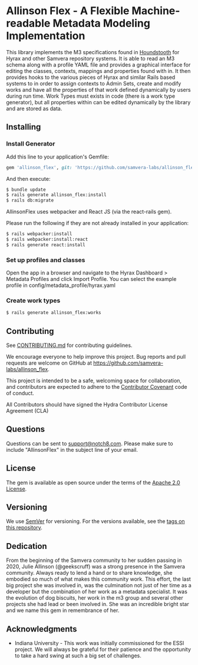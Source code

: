 # Allinson Flex - A Flexible Machine-readable Metadata Modeling Implementation

This library implements the M3 specifications found in [Houndstooth](https://github.com/samvera-labs/houndstooth) for Hyrax and other Samvera repository systems. It is able to read an M3 schema along with a profile YAML file and provides a graphical interface for editing the classes, contexts, mappings and properties found with in. It then provides hooks to the various pieces of Hyrax and similar Rails based systems to in order to assign contexts to Admin Sets, create and modify works and have all the properties of that work defined dynamically by users during run time. Work Types must exists in code (there is a work type generator), but all properties within can be edited dynamically by the library and are stored as data.

## Installing

### Install Generator

Add this line to your application's Gemfile:

```ruby
gem 'allinson_flex', git: 'https://github.com/samvera-labs/allinson_flex.git'
```

And then execute:
```bash
$ bundle update
$ rails generate allinson_flex:install
$ rails db:migrate
```

AllinsonFlex uses webpacker and React JS (via the react-rails gem).

Please run the following if they are not already installed in your application:

```bash
$ rails webpacker:install
$ rails webpacker:install:react
$ rails generate react:install
```

### Set up profiles and classes

Open the app in a browser and navigate to the Hyrax Dashboard > Metadata Profiles 
and click Import Profile. You can select the example profile in config/metadata_profile/hyrax.yaml


### Create work types

```bash
$ rails generate allinson_flex:works
```

## Contributing
See
[CONTRIBUTING.md](https://github.com/samvera-labs/allinson_flex/blob/master/CONTRIBUTING.md)
for contributing guidelines.

We encourage everyone to help improve this project.  Bug reports and pull requests are welcome on GitHub at https://github.com/samvera-labs/allinson_flex.

This project is intended to be a safe, welcoming space for collaboration, and contributors are expected to adhere to the [Contributor Covenant](https://contributor-covenant.org) code of conduct.

All Contributors should have signed the Hydra Contributor License Agreement (CLA)

## Questions
Questions can be sent to support@notch8.com. Please make sure to include "AllinsonFlex" in the subject line of your email.

## License
The gem is available as open source under the terms of the [Apache 2.0 License](https://opensource.org/licenses/Apache-2.0).

## Versioning

We use [SemVer](http://semver.org/) for versioning. For the versions available, see the [tags on this repository](https://github.com/your/project/tags). 

## Dedication

From the beginning of the Samvera community to her sudden passing in 2020, Julie Allinson (@geekscruff)
was a strong presence in the Samvera community. Always ready to lend a hand or to share knowledge, she 
embodied so much of what makes this community work. This effort, the last big project she was involved
in, was the culmination not just of her time as a developer but the combination of her work as a metadata
specialist. It was the evolution of dog biscuits, her work in the m3 group and several other projects she
had lead or been involved in. She was an incredible bright star and we name this gem in remembrance of
her.
 
## Acknowledgments

* Indiana University - This work was initially commissioned for the ESSI project. We will always be grateful for their patience and the opportunity to take a hard swing at such a big set of challenges. 

